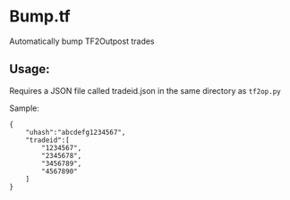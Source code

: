 # Bump.tf
Automatically bump TF2Outpost trades

## Usage:

Requires a JSON file called tradeid.json in the same directory as
`tf2op.py` 

Sample:

    {                                                                         
        "uhash":"abcdefg1234567",                           
        "tradeid":[                                                           
            "1234567",                                                       
            "2345678",                                                       
            "3456789",                                                       
            "4567890"                                                        
        ]                                                                     
    }

